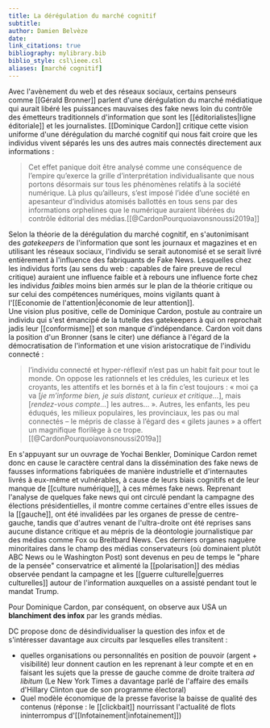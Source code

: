 ```yaml
---
title: La dérégulation du marché cognitif
subtitle:
author: Damien Belvèze
date:
link_citations: true
bibliography: mylibrary.bib
biblio_style: csl\ieee.csl
aliases: [marché cognitif]
---
```



Avec l'avènement du web et des réseaux sociaux, certains penseurs comme [[Gérald Bronner]] parlent d'une dérégulation du marché médiatique qui aurait libéré les puissances mauvaises des fake news loin du contrôle des émetteurs traditionnels d'information que sont les [[éditorialistes|ligne éditoriale]] et les journalistes. 
[[Dominique Cardon]] critique cette vision uniforme d'une dérégulation du marché cognitif qui nous fait croire que les individus vivent séparés les uns des autres mais connectés directement aux informations : 

>Cet effet panique doit être analysé comme une conséquence de l’empire qu’exerce la grille d’interprétation individualisante que nous portons désormais sur tous les phénomènes relatifs à la société numérique. Là plus qu’ailleurs, s’est imposé l’idée d’une société en apesanteur d’individus atomisés ballottés en tous sens par des informations orphelines que le numérique auraient libérées du contrôle éditorial des médias.[[@CardonPourquoiavonsnoussi2019a]]

Selon la théorie de la dérégulation du marché cognitif, en s'autonimisant des *gatekeepers* de l'information que sont les journaux et magazines et en utilisant les réseaux sociaux, l'individu se serait autonomisé et se serait livré entièrement à l'influence des fabriquants de Fake News. Lesquelles chez les individus forts (au sens du web : capables de faire preuve de recul critique) auraient une influence faible et à rebours une influence forte chez les individus *faibles* moins bien armés sur le plan de la théorie critique ou sur celui des compétences numériques, moins vigilants quant à l'[[Economie de l'attention|économie de leur attention]].  
Une vision plus positive, celle de Dominique Cardon, postule au contraire un individu qui s'est émancipé de la tutelle des gatekeepers à qui on reprochait jadis leur [[conformisme]] et son manque d'indépendance. Cardon voit dans la position d'un Bronner (sans le citer) une défiance à l'égard de la démocratisation de l'information et une vision aristocratique de l'individu connecté : 

>l’individu connecté et hyper-réflexif n’est pas un habit fait pour tout le monde. On oppose les rationnels et les crédules, les curieux et les croyants, les attentifs et les bornés et à la fin c’est toujours : « moi ça va \[_je m’informe bien, je suis distant, curieux et critique…_\], mais \[_rendez-vous compte…_\] les autres… ». Autres, les enfants, les peu éduqués, les milieux populaires, les provinciaux, les pas ou mal connectés – le mépris de classe à l’égard des « gilets jaunes » a offert un magnifique florilège à ce trope.[[@CardonPourquoiavonsnoussi2019a]]

En s'appuyant sur un ouvrage de Yochai Benkler, Dominique Cardon remet donc en cause le caractère central dans la dissémination des fake news de fausses informations fabriquées de manière industrielle et d'internautes livrés à eux-même et vulnérables, à cause de leurs biais cognitifs et de leur manque de [[culture numérique]], à ces mêmes fake news. 
Reprenant l'analyse de quelques fake news qui ont circulé pendant la campagne des élections présidentielles, il montre comme certaines d'entre elles issues de la [[gauche]], ont été invalidées par les organes de presse de centre-gauche, tandis que d'autres venant de l'ultra-droite ont été reprises sans aucune distance critique et au mépris de la déontologie journalistique par des médias comme Fox ou Breitbard News. Ces derniers organes naguère minoritaires dans le champ des médias conservateurs (où dominaient plutôt ABC News ou le Washington Post) sont devenus en peu de temps le "phare de la pensée" conservatrice et alimenté la [[polarisation]] des médias observée pendant la campagne et les [[guerre culturelle|guerres culturelles]] autour de l'information auxquelles on a assisté pendant tout le mandat Trump.

Pour Dominique Cardon, par conséquent, on observe aux USA un **blanchiment des infox** par les grands médias.

DC propose donc de désindividualiser la question des infox et de s'intéresser davantage aux circuits par lesquelles elles transitent : 

- quelles organisations ou personnalités en position de pouvoir (argent + visibilité) leur donnent caution en les reprenant à leur compte et en en faisant les sujets que la presse de gauche comme de droite traitera *ad libitum* (Le New York Times a davantage parlé de l'affaire des emails d'Hillary Clinton que de son programme électoral)
- Quel modèle économique de la presse favorise la baisse de qualité des contenus (réponse : le [[clickbait]] nourrissant l'actualité de flots ininterrompus d'[[Infotainement|infotainement]])






